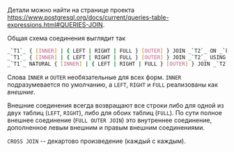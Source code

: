 Детали можно найти на странице проекта https://www.postgresql.org/docs/current/queries-table-expressions.html#QUERIES-JOIN.

Общая схема соединения выглядит так
```bash
_`T1`_ { [INNER] | { LEFT | RIGHT | FULL } [OUTER] } JOIN _`T2`_ ON _`boolean_expression`_
_`T1`_ { [INNER] | { LEFT | RIGHT | FULL } [OUTER] } JOIN _`T2`_ USING ( _`join column list`_ )
_`T1`_ NATURAL { [INNER] | { LEFT | RIGHT | FULL } [OUTER] } JOIN _`T2`_
```

Слова `INNER` и `OUTER` необязательные для всех форм. `INNER` подразумевается по умолчанию, а `LEFT`, `RIGHT` и `FULL` реализованы как _внешние_.

Внешние соединения всегда возвращают все строки либо для одной из двух таблиц (`LEFT`, `RIGHT`), либо для обоих таблиц (`FULL`). По сути полное внешнее соединение (`FULL OUTER JOIN`) это внутреннее соединение, дополненное левым внешним и правым внешним соединениями.

`CROSS JOIN` -- декартово произведение (каждый с каждым).
